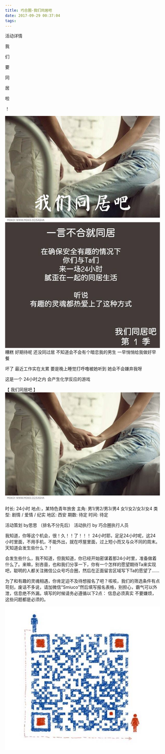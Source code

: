 ```yaml
---
title: 巧合圈-我们同居吧
date: 2017-09-29 00:37:04
tags:
---
```


活动详情

我 

们 

要 

同 

居 

啦 

！ 

![image](https://raw.githubusercontent.com/tongyuanfeng/qiaohe_web/master/img/p48781310-1.jpg)
糟糕 
好期待呢 
还没同过居 
不知道会不会有个暗恋我的男生 
一早悄悄给我做好早餐 

坏了 
最近工作实在太累 
要是晚上睡觉打呼噜被她听到 
她会不会嫌弃我呀 

这是一个 
24小时之内 
会产生化学反应的游戏 

【 我们同居吧 】 
![image](https://raw.githubusercontent.com/tongyuanfeng/qiaohe_web/master/img/p48781310-3.jpg)

时长: 24小时 
地点:，某特色青年旅舍 
主角: 男1/男2/男3/男4 
女1/女2/女3/女4 
类型: 剧情 / 爱情 / 纪实 
地区: 西安
期数: 待定 
时间: 待定 

活动策划 by思思
（排名不分先后） 
活动执行 by 巧合圈执行人员 

我知道，你等这个机会，很！久！！了！！！ 
24小时耶，足足24小时呢，这24小时里面，不用手机，不能外出，就在哼屋里面，过上短小而又与众不同的周末。天知道会发生些什么？！ 

会发生些什么，我不知道，但我知道，你已经开始密谋着那24小时里，准备做着什么了。来嘛，别吝啬，也和我们分享一下，你有一个怎样的愿望期待Ta来实现吧，聪明的人都关注微信公众号巧合圈，然后在正面留言区域写下Ta的愿望了…… 

为了和有趣的灵魂相遇，你肯定迫不及待想报名了吧？咳咳，我们的筛选条件有点苛刻，废话不多说，请加微信“Smiuco”然后填写报名表格，别担心，霸气可以外泄，信息绝不外漏。填写的时候请务必遵循以下2点： 
信息必须真实 
不要嫌烦，这些问题都是必须的。

![image](https://raw.githubusercontent.com/tongyuanfeng/qiaohe_web/master/img/add_weixinjpg.jpg)